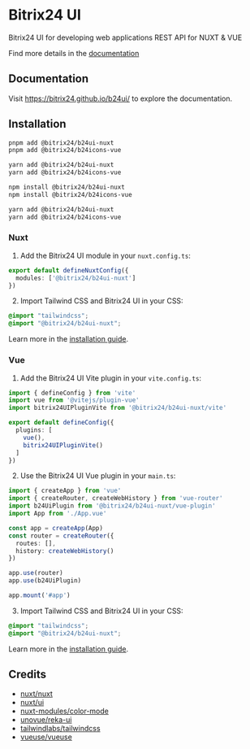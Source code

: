 # Bitrix24 UI

Bitrix24 UI for developing web applications REST API for NUXT & VUE

Find more details in the [documentation](https://bitrix24.github.io/b24ui/)

## Documentation

Visit https://bitrix24.github.io/b24ui/ to explore the documentation.


## Installation

```bash [pnpm]
pnpm add @bitrix24/b24ui-nuxt
pnpm add @bitrix24/b24icons-vue
```

```bash [yarn]
yarn add @bitrix24/b24ui-nuxt
yarn add @bitrix24/b24icons-vue
```

```bash [npm]
npm install @bitrix24/b24ui-nuxt
npm install @bitrix24/b24icons-vue
```

```bash [bun]
yarn add @bitrix24/b24ui-nuxt
yarn add @bitrix24/b24icons-vue
```

### Nuxt

1. Add the Bitrix24 UI module in your `nuxt.config.ts`:

```ts [nuxt.config.ts]
export default defineNuxtConfig({
  modules: ['@bitrix24/b24ui-nuxt']
})
```

2. Import Tailwind CSS and Bitrix24 UI in your CSS:

```css [assets/css/main.css]
@import "tailwindcss";
@import "@bitrix24/b24ui-nuxt";
```

Learn more in the [installation guide](https://bitrix24.github.io/b24ui/guide/installation-nuxt-app.html).

### Vue

1. Add the Bitrix24 UI Vite plugin in your `vite.config.ts`:

```ts [vite.config.ts]
import { defineConfig } from 'vite'
import vue from '@vitejs/plugin-vue'
import bitrix24UIPluginVite from '@bitrix24/b24ui-nuxt/vite'

export default defineConfig({
  plugins: [
    vue(),
    bitrix24UIPluginVite()
  ]
})
```

2. Use the Bitrix24 UI Vue plugin in your `main.ts`:

```ts [main.ts]
import { createApp } from 'vue'
import { createRouter, createWebHistory } from 'vue-router'
import b24UiPlugin from '@bitrix24/b24ui-nuxt/vue-plugin'
import App from './App.vue'

const app = createApp(App)
const router = createRouter({
  routes: [],
  history: createWebHistory()
})

app.use(router)
app.use(b24UiPlugin)

app.mount('#app')
```

3. Import Tailwind CSS and Bitrix24 UI in your CSS:

```css [assets/main.css]
@import "tailwindcss";
@import "@bitrix24/b24ui-nuxt";
```

Learn more in the [installation guide](https://bitrix24.github.io/b24ui/guide/installation-vue.html).

## Credits

- [nuxt/nuxt](https://github.com/nuxt/nuxt)
- [nuxt/ui](https://github.com/nuxt/ui)
- [nuxt-modules/color-mode](https://github.com/nuxt-modules/color-mode)
- [unovue/reka-ui](https://github.com/unovue/reka-ui)
- [tailwindlabs/tailwindcss](https://github.com/tailwindlabs/tailwindcss)
- [vueuse/vueuse](https://github.com/vueuse/vueuse)
